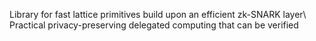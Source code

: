 Library for fast lattice primitives build upon an efficient zk-SNARK layer\\
Practical privacy-preserving delegated computing that can be verified
